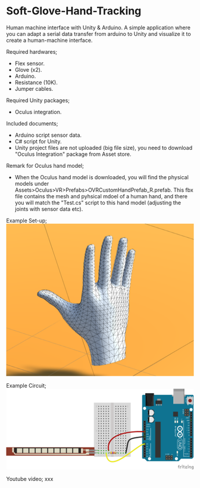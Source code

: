 # Soft-Glove-Hand-Tracking
Human machine interface with Unity &amp; Arduino.
A simple application where you can adapt a serial data transfer from arduino to Unity and visualize it to create a human-machine interface.

Required hardwares;
  - Flex sensor.
  - Glove (x2).
  - Arduino.
  - Resistance (10K).
  - Jumper cables.

Required Unity packages;
  - Oculus integration.
  
Included documents;
  - Arduino script sensor data.
  - C# script for Unity.
  - Unity project files are not uploaded (big file size), you need to download "Oculus Integration" package from Asset store.

Remark for Oculus hand model;
  - When the Oculus hand model is downloaded, you will find the physical models under Assets>Oculus>VR>Prefabs>OVRCustomHandPrefab_R.prefab. This fbx file contains the mesh and pyhsical mdoel of a human hand, and there you will match the "Test.cs" script to this hand model (adjusting the joints with sensor data etc).

Example Set-up;
![](Images/Hand_model.PNG)

Example Circuit;
![](Images/Circuit.png)

Youtube video;
xxx
